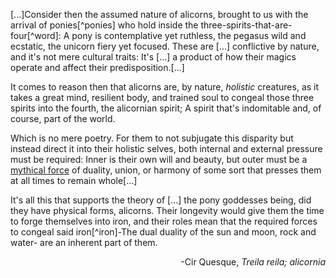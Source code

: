 [...]Consider then the assumed nature of alicorns, brought to us with the arrival of ponies[^ponies] who hold inside the three-spirits-that-are-four[^word]\: A pony is contemplative yet ruthless, the pegasus wild and ecstatic, the unicorn fiery yet focused. These are [...] conflictive by nature, and it's not mere cultural traits: It's [...] a product of how their magics operate and affect their predisposition.[...]

It comes to reason then that alicorns are, by nature, *holistic* creatures, as it takes a great mind, resilient body, and trained soul to congeal those three spirits into the fourth, the alicornian spirit; A spirit that's indomitable and, of course, part of the world.

Which is no mere poetry. For them to not subjugate this disparity but instead direct it into their holistic selves, both internal and external pressure must be required: Inner is their own will and beauty, but outer must be a <u>mythical force</u> of duality, union, or harmony of some sort that presses them at all times to remain whole[...]

It's all this that supports the theory of [...] the pony goddesses being, did they have physical forms, alicorns. Their longevity would give them the time to forge themselves into iron, and their roles mean that the required forces to congeal said iron[^iron]-The dual duality of the sun and moon, rock and water- are an inherent part of them.
<div align="right">-Cir Quesque, <i>Treila reila; alicornia</i></div>

